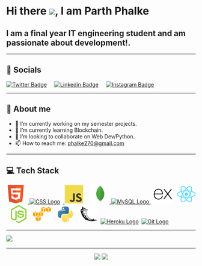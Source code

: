 # Hi there <img src="https://raw.githubusercontent.com/MartinHeinz/MartinHeinz/master/wave.gif" width="30px">, I am Parth Phalke
## I am a final year IT engineering student and am passionate about development!.

<!---
<p align="center">
  <img src="https://komarev.com/ghpvc/?username=Parth-ops&label=PROFILE+VIEWS">  
</p>
--->

---
## 📶 Socials

[![Twitter Badge](https://img.shields.io/badge/-phalke270-blue?style=flat-square&logo=Twitter&logoColor=white&link=https://twitter.com/phalke270)](https://twitter.com/phalke270) &nbsp; &nbsp;
[![Linkedin Badge](https://img.shields.io/badge/-ParthPhalke-blue?style=flat-square&logo=Linkedin&logoColor=white&link=https://www.linkedin.com/in/parth-phalke-5855091a3)](https://www.linkedin.com/in/parth-phalke-5855091a3) &nbsp; &nbsp;
[![Instagram Badge](https://img.shields.io/badge/-parthphalke-purple?style=flat-square&logo=instagram&logoColor=white&link=https://www.instagram.com/parthphalke/)](https://www.instagram.com/parthphalke/)



---

## 👋 About me

- 🔭 I’m currently working on my semester projects.
- 🌱 I’m currently learning Blockchain.
- 👯 I’m looking to collaborate on Web Dev/Python.
- 📫 How to reach me: phalke270@gmail.com

---
## 💻 Tech Stack

<a href="https://www.w3schools.com/html/"><img src="https://github.com/devicons/devicon/blob/master/icons/html5/html5-original.svg" alt="HTML5 Logo" width="50" height="50"/></a> &nbsp;<a href="https://www.w3schools.com/css/"> <img src="https://cdn.jsdelivr.net/gh/devicons/devicon/icons/css3/css3-original.svg" alt="CSS Logo" width="50" height="50"/></a> &nbsp;<a href="https://www.w3schools.com/js/"> <img src="https://github.com/devicons/devicon/blob/master/icons/javascript/javascript-original.svg" alt="JavaScript Logo" width="50" height="50"/></a> &nbsp; &nbsp; <a href="https://www.mongodb.com/"><img src="https://github.com/devicons/devicon/blob/master/icons/mongodb/mongodb-original.svg" alt="MongoDB Logo" width="50" height="50"/> </a> <a href="https://www.mysql.com/"><img src="https://cdn.jsdelivr.net/gh/devicons/devicon/icons/mysql/mysql-plain.svg" alt="MySQL Logo" width="50" height="50"/> </a> &nbsp; <a href="https://expressjs.com/"><img src="https://github.com/devicons/devicon/blob/master/icons/express/express-original.svg" alt="Express Logo" width="50" height="50"/></a> &nbsp; <a href="https://reactjs.org/"><img src="https://github.com/devicons/devicon/blob/master/icons/react/react-original.svg" alt="React Logo" width="50" height="50"/></a> &nbsp; <a href="https://nodejs.org/en/"> <img src="https://github.com/devicons/devicon/blob/master/icons/nodejs/nodejs-original.svg" alt="NodeJS Logo" width="50" height="50"/></a>  &nbsp; <a href="https://aws.amazon.com/"><img src="https://github.com/devicons/devicon/blob/master/icons/amazonwebservices/amazonwebservices-original.svg" alt="AWS Logo" width="50" height="50"/></a> &nbsp; <a href="https://www.python.org/"><img src="https://github.com/devicons/devicon/blob/master/icons/python/python-original.svg" alt="Python Logo" width="50" height="50"/></a> &nbsp; <a href="https://flask.palletsprojects.com/en/2.2.x/"><img src="https://github.com/devicons/devicon/blob/master/icons/flask/flask-original.svg" alt="Flask Logo" width="50" height="50"/></a>&nbsp; <a href="https://www.heroku.com/"><img src="https://cdn.jsdelivr.net/gh/devicons/devicon/icons/heroku/heroku-plain.svg" alt="Heroku Logo" width="50" height="50"/></a>&nbsp; <a href="https://git-scm.com/"><img src="https://cdn.jsdelivr.net/gh/devicons/devicon/icons/git/git-original.svg" alt="Git Logo" width="50" height="50"/></a>

---

<img src="https://activity-graph.herokuapp.com/graph?username=Parth-ops&bg_color=0f2d3d&color=1cadfb&line=1cadfb&point=1cadfb&area=true&hide_border=true">

---
<p align="center">
  <img width="48%" src="https://github-readme-stats.vercel.app/api?username=Parth-ops&show_icons=true&theme=tokyonight" />
  <img width="48%" src="https://github-readme-streak-stats.herokuapp.com/?user=Parth-ops&theme=tokyonight" />
</p>


<!--
**Parth-ops/Parth-ops** is a ✨ _special_ ✨ repository because its `README.md` (this file) appears on your GitHub profile.

Here are some ideas to get you started:

- 🔭 I’m currently working on ...
- 🌱 I’m currently learning ...
- 👯 I’m looking to collaborate on ...
- 🤔 I’m looking for help with ...
- 💬 Ask me about ...
- 📫 How to reach me: ...
- 😄 Pronouns: ...
- ⚡ Fun fact: ...
-->
